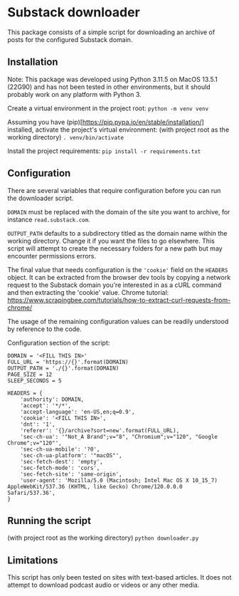 # Substack downloader

This package consists of a simple script for downloading an archive of posts for the configured Substack domain.

## Installation
Note: This package was developed using Python 3.11.5 on MacOS 13.5.1 (22G90) and has not been tested in other environments, but it should probably work on any platform with Python 3.

Create a virtual environment in the project root: `python -m venv venv`

Assuming you have (pip)[https://pip.pypa.io/en/stable/installation/] installed, activate the project's virtual environment:
(with project root as the working directory) `. venv/bin/activate` 

Install the project requirements: `pip install -r requirements.txt`

## Configuration
There are several variables that require configuration before you can run the downloader script.

`DOMAIN` must be replaced with the domain of the site you want to archive, for instance `read.substack.com`.

`OUTPUT_PATH` defaults to a subdirectory titled as the domain name within the working directory. Change it if you want the files to go elsewhere. This script will attempt to create the necessary folders for a new path but may encounter permissions errors.

The final value that needs configuration is the `'cookie'` field on the `HEADERS` object. It can be extracted from the browser dev tools by copying a network request to the Substack domain you're interested in as a cURL command and then extracting the 'cookie' value. Chrome tutorial: https://www.scrapingbee.com/tutorials/how-to-extract-curl-requests-from-chrome/ 

The usage of the remaining configuration values can be readily understood by reference to the code.

Configuration section of the script:
```
DOMAIN = '<FILL THIS IN>'
FULL_URL = 'https://{}'.format(DOMAIN)
OUTPUT_PATH = './{}'.format(DOMAIN)
PAGE_SIZE = 12
SLEEP_SECONDS = 5

HEADERS = {
    'authority': DOMAIN,
    'accept': '*/*',
    'accept-language': 'en-US,en;q=0.9',
    'cookie': '<FILL THIS IN>',
    'dnt': '1',
    'referer': '{}/archive?sort=new'.format(FULL_URL),
    'sec-ch-ua': '"Not_A Brand";v="8", "Chromium";v="120", "Google Chrome";v="120"',
    'sec-ch-ua-mobile': '?0',
    'sec-ch-ua-platform': '"macOS"',
    'sec-fetch-dest': 'empty',
    'sec-fetch-mode': 'cors',
    'sec-fetch-site': 'same-origin',
    'user-agent': 'Mozilla/5.0 (Macintosh; Intel Mac OS X 10_15_7) AppleWebKit/537.36 (KHTML, like Gecko) Chrome/120.0.0.0 Safari/537.36',
}
```

## Running the script
(with project root as the working directory) `python downloader.py`

## Limitations
This script has only been tested on sites with text-based articles. It does not attempt to download podcast audio or videos or any other media.
